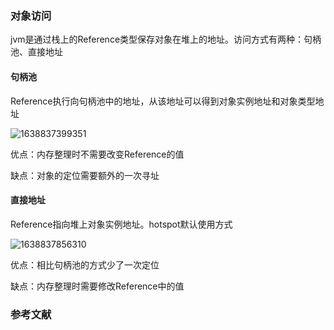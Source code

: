 ### 对象访问

jvm是通过栈上的Reference类型保存对象在堆上的地址。访问方式有两种：句柄池、直接地址

#### 句柄池

Reference执行向句柄池中的地址，从该地址可以得到对象实例地址和对象类型地址

![1638837399351](D:\学习\深入理解java虚拟机\assets\1638837399351.png)

优点：内存整理时不需要改变Reference的值

缺点：对象的定位需要额外的一次寻址

#### 直接地址

Reference指向堆上对象实例地址。hotspot默认使用方式

![1638837856310](D:\学习\深入理解java虚拟机\assets\1638837856310.png)

优点：相比句柄池的方式少了一次定位

缺点：内存整理时需要修改Reference中的值

























### 参考文献



